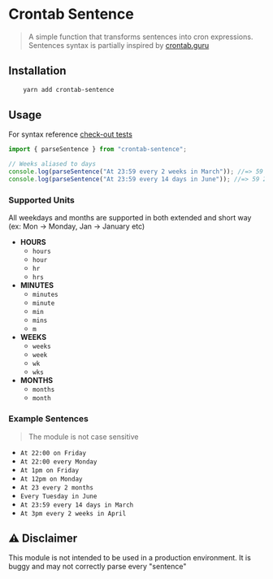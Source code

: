 # Crontab Sentence

> A simple function that transforms sentences into cron expressions.
> Sentences syntax is partially inspired by [crontab.guru](https://crontab.guru)

## Installation

```sh
	yarn add crontab-sentence
```

## Usage

For syntax reference [check-out tests](/apps/syntax/__tests__/sentence-to-cron.test.ts)

```ts
import { parseSentence } from "crontab-sentence";

// Weeks aliased to days
console.log(parseSentence("At 23:59 every 2 weeks in March")); //=> 59 23 */14 3 *
console.log(parseSentence("At 23:59 every 14 days in June")); //=> 59 23 */14 6 *
```

### Supported Units

All weekdays and months are supported in both extended and short way (ex: Mon -> Monday, Jan -> January etc)

- **HOURS**
  - `hours`
  - `hour`
  - `hr`
  - `hrs`
- **MINUTES**
  - `minutes`
  - `minute`
  - `min`
  - `mins`
  - `m`
- **WEEKS**
  - `weeks`
  - `week`
  - `wk`
  - `wks`
- **MONTHS**
  - `months`
  - `month`

### Example Sentences

> The module is not case sensitive

- `At 22:00 on Friday`
- `At 22:00 every Monday`
- `At 1pm on Friday`
- `At 12pm on Monday`
- `At 23 every 2 months`
- `Every Tuesday in June`
- `At 23:59 every 14 days in March`
- `At 3pm every 2 weeks in April`

## ⚠️ Disclaimer

This module is not intended to be used in a production environment.
It is buggy and may not correctly parse every "sentence"

